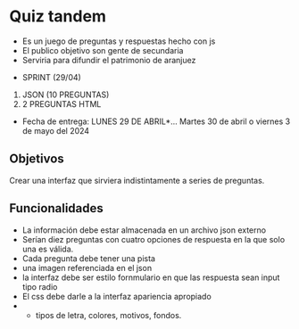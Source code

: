 # Quiz tandem
- Es un juego de preguntas y respuestas hecho con js
- El publico objetivo son gente de secundaria
- Serviria para difundir el patrimonio de aranjuez

* SPRINT (29/04)
1. JSON (10 PREGUNTAS)
2. 2 PREGUNTAS HTML 
- Fecha de entrega: LUNES 29 DE ABRIL*... Martes 30 de abril o viernes 3 de mayo del 2024
## Objetivos
Crear una interfaz que sirviera indistintamente a series de preguntas.
## Funcionalidades
- La información debe estar almacenada en un  archivo json externo
- Serían diez preguntas con cuatro opciones de respuesta en la que solo una es válida.
- Cada pregunta debe tener una pista
- una imagen referenciada en el json
- la interfaz debe ser estilo fornmulario en que las respuesta sean input tipo radio
- El css debe darle a la interfaz apariencia apropiado 
- - tipos de letra, colores, motivos, fondos.